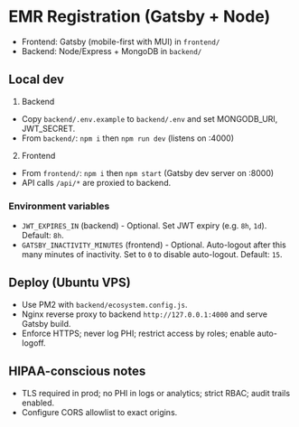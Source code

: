 # EMR Registration (Gatsby + Node)

- Frontend: Gatsby (mobile-first with MUI) in `frontend/`
- Backend: Node/Express + MongoDB in `backend/`

## Local dev

1) Backend
- Copy `backend/.env.example` to `backend/.env` and set MONGODB_URI, JWT_SECRET.
- From `backend/`: `npm i` then `npm run dev` (listens on :4000)

2) Frontend
- From `frontend/`: `npm i` then `npm start` (Gatsby dev server on :8000)
- API calls `/api/*` are proxied to backend.

### Environment variables

- `JWT_EXPIRES_IN` (backend) - Optional. Set JWT expiry (e.g. `8h`, `1d`). Default: `8h`.
- `GATSBY_INACTIVITY_MINUTES` (frontend) - Optional. Auto-logout after this many minutes of inactivity. Set to `0` to disable auto-logout. Default: `15`.

## Deploy (Ubuntu VPS)
- Use PM2 with `backend/ecosystem.config.js`.
- Nginx reverse proxy to backend `http://127.0.0.1:4000` and serve Gatsby build.
- Enforce HTTPS; never log PHI; restrict access by roles; enable auto-logoff.

## HIPAA-conscious notes
- TLS required in prod; no PHI in logs or analytics; strict RBAC; audit trails enabled.
- Configure CORS allowlist to exact origins.